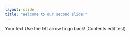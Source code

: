 ```yaml
---
layout: slide
title: "Welcome to our second slide!"
---
```

Your text
Use the left arrow to go back! (Contents edit test)
